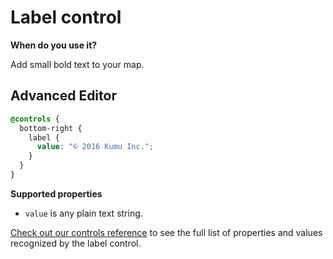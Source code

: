 # Label control

**When do you use it?**

Add small bold text to your map.

## **Advanced Editor**

```scss
@controls {
  bottom-right {
    label {
      value: "© 2016 Kumu Inc.";
    }
  }
}
```

**Supported properties**

* `value` is any plain text string.

[Check out our controls reference](controls-reference.md) to see the full list of properties and values recognized by the label control.
